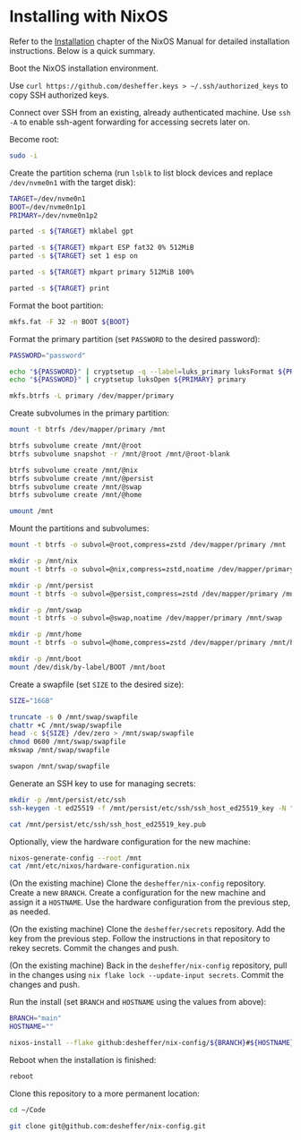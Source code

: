 # Installing with NixOS

Refer to the [Installation][nixos-installation] chapter of the NixOS Manual for
detailed installation instructions. Below is a quick summary.

Boot the NixOS installation environment.

Use `curl https://github.com/desheffer.keys > ~/.ssh/authorized_keys` to copy
SSH authorized keys.

Connect over SSH from an existing, already authenticated machine. Use `ssh -A`
to enable ssh-agent forwarding for accessing secrets later on.

Become root:

```sh
sudo -i
```

Create the partition schema (run `lsblk` to list block devices and replace
`/dev/nvme0n1` with the target disk):

```sh
TARGET=/dev/nvme0n1
BOOT=/dev/nvme0n1p1
PRIMARY=/dev/nvme0n1p2

parted -s ${TARGET} mklabel gpt

parted -s ${TARGET} mkpart ESP fat32 0% 512MiB
parted -s ${TARGET} set 1 esp on

parted -s ${TARGET} mkpart primary 512MiB 100%

parted -s ${TARGET} print
```

Format the boot partition:

```sh
mkfs.fat -F 32 -n BOOT ${BOOT}
```

Format the primary partition (set `PASSWORD` to the desired password):

```sh
PASSWORD="password"

echo "${PASSWORD}" | cryptsetup -q --label=luks_primary luksFormat ${PRIMARY}
echo "${PASSWORD}" | cryptsetup luksOpen ${PRIMARY} primary

mkfs.btrfs -L primary /dev/mapper/primary
```

Create subvolumes in the primary partition:

```sh
mount -t btrfs /dev/mapper/primary /mnt

btrfs subvolume create /mnt/@root
btrfs subvolume snapshot -r /mnt/@root /mnt/@root-blank

btrfs subvolume create /mnt/@nix
btrfs subvolume create /mnt/@persist
btrfs subvolume create /mnt/@swap
btrfs subvolume create /mnt/@home

umount /mnt
```

Mount the partitions and subvolumes:

```sh
mount -t btrfs -o subvol=@root,compress=zstd /dev/mapper/primary /mnt

mkdir -p /mnt/nix
mount -t btrfs -o subvol=@nix,compress=zstd,noatime /dev/mapper/primary /mnt/nix

mkdir -p /mnt/persist
mount -t btrfs -o subvol=@persist,compress=zstd /dev/mapper/primary /mnt/persist

mkdir -p /mnt/swap
mount -t btrfs -o subvol=@swap,noatime /dev/mapper/primary /mnt/swap

mkdir -p /mnt/home
mount -t btrfs -o subvol=@home,compress=zstd /dev/mapper/primary /mnt/home

mkdir -p /mnt/boot
mount /dev/disk/by-label/BOOT /mnt/boot
```

Create a swapfile (set `SIZE` to the desired size):

```sh
SIZE="16GB"

truncate -s 0 /mnt/swap/swapfile
chattr +C /mnt/swap/swapfile
head -c ${SIZE} /dev/zero > /mnt/swap/swapfile
chmod 0600 /mnt/swap/swapfile
mkswap /mnt/swap/swapfile

swapon /mnt/swap/swapfile
```

Generate an SSH key to use for managing secrets:

```sh
mkdir -p /mnt/persist/etc/ssh
ssh-keygen -t ed25519 -f /mnt/persist/etc/ssh/ssh_host_ed25519_key -N ""

cat /mnt/persist/etc/ssh/ssh_host_ed25519_key.pub
```

Optionally, view the hardware configuration for the new machine:

```sh
nixos-generate-config --root /mnt
cat /mnt/etc/nixos/hardware-configuration.nix
```

(On the existing machine) Clone the `desheffer/nix-config` repository. Create a
new `BRANCH`. Create a configuration for the new machine and assign it a
`HOSTNAME`. Use the hardware configuration from the previous step, as needed.

(On the existing machine) Clone the `desheffer/secrets` repository. Add the key
from the previous step. Follow the instructions in that repository to rekey
secrets. Commit the changes and push.

(On the existing machine) Back in the `desheffer/nix-config` repository, pull
in the changes using `nix flake lock --update-input secrets`. Commit the
changes and push.

Run the install (set `BRANCH` and `HOSTNAME` using the values from above):

```sh
BRANCH="main"
HOSTNAME=""

nixos-install --flake github:desheffer/nix-config/${BRANCH}#${HOSTNAME} --no-root-password
```

Reboot when the installation is finished:

```sh
reboot
```

Clone this repository to a more permanent location:

```sh
cd ~/Code

git clone git@github.com:desheffer/nix-config.git
```

[nixos-installation]: https://nixos.org/manual/nixos/stable/index.html#ch-installation
